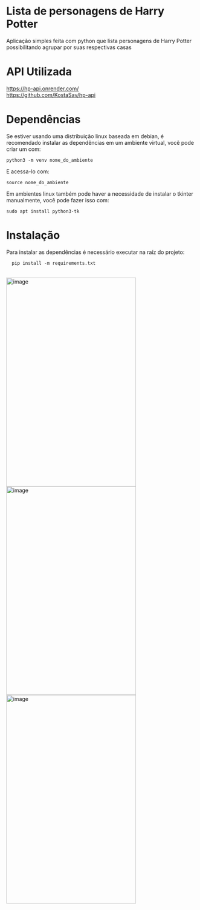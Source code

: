 # Lista de personagens de Harry Potter
Aplicação simples feita com python que lista personagens de Harry Potter possibilitando agrupar por suas respectivas casas

# API Utilizada
https://hp-api.onrender.com/ <br>
https://github.com/KostaSav/hp-api

# Dependências

Se estiver usando uma distribuição linux baseada em debian, é recomendado instalar as dependências em um ambiente virtual, você pode criar um com:
```
python3 -m venv nome_do_ambiente
```
E acessa-lo com:
```
source nome_do_ambiente
```

Em ambientes linux também pode haver a necessidade de instalar o tkinter manualmente, você pode fazer isso com:
```
sudo apt install python3-tk
```

# Instalação

Para instalar as dependências é necessário executar na raíz do projeto:
```
  pip install -m requirements.txt
```
<br>

<img width="343" height="551" alt="image" src="https://github.com/user-attachments/assets/9573e74a-c8bc-4604-a202-da5e62aeb359" />

<img width="343" height="551" alt="image" src="https://github.com/user-attachments/assets/25a363ce-d12f-4ab1-9cce-02a1032f632c" />

<img width="343" height="551" alt="image" src="https://github.com/user-attachments/assets/0a4214a1-d6c0-4271-aec8-6a91b8b2690f" />
